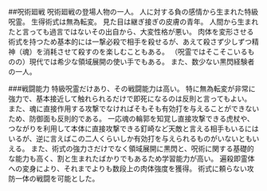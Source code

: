 ##呪術廻戦
呪術廻戦の登場人物の一人。
人に対する負の感情から生まれた特級呪霊。
生得術式は無為転変。
見た目は継ぎ接ぎの皮膚の青年。
人間から生まれたと言っても過言ではないその出自から、大変性格が悪い。
肉体を変形させる術式を持つため基本的には一撃必殺で相手を殺せるが、あえて殺さず少しずつ精神（魂）を消耗させて殺すのを楽しむこともある。
（呪霊ではそこそこいるものの）現代では希少な領域展開の使い手でもある。
また、数少ない黒閃経験者の一人。

###戦闘能力
特級呪霊だけあり、その戦闘能力は高い。
特に無為転変が非常に強力で、基本接近して触れられるだけで即死になるのは反則と言ってもよい。
また、魂に直接作用する攻撃でなければそもそも有効打を与えることができないため、防御面も反則的である。
一応魂の輪郭を知覚し直接攻撃できる虎杖や、つながりを利用して本体に直接攻撃できる釘崎など天敵と言える相手もいるにはいるが、逆に言えばこの二人くらいしか有効打を与えられるものがいないともいえる。
また、術式の強力さだけでなく領域展開に黒閃と、呪術に関する基礎的な能力も高く、割と生まれたばかりでもあるため学習能力が高い。
遍殺即霊体への変身により、それまでよりも数段上の肉体強度を獲得。
術式に頼らない攻防一体の戦闘を可能とした。
